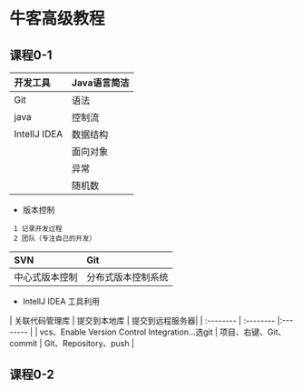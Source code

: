 # 牛客高级教程
 
     
## 课程0-1

   | 开发工具|Java语言简洁|
   |  :--------  |  :--------  | 
   |Git|语法|
   |java|控制流|
   |IntellJ IDEA|数据结构|
   | |面向对象|
   | |异常|
   | | 随机数|
   
   - 版本控制
   ```
    1 记录开发过程
    2 团队（专注自己的开发）
   ```
   
   |SVN|Git|
   |  :--------  |  :--------  | 
   |中心式版本控制|分布式版本控制系统|

    
  - IntellJ IDEA 工具利用
  
   | 关联代码管理库 | 提交到本地库 | 提交到远程服务器| 
    |  :--------  |  :--------  |:--------  |
    | vcs、Enable Version Control Integration...选git | 项目、右键、Git、commit  | Git、Repository、push |
 
    
## 课程0-2